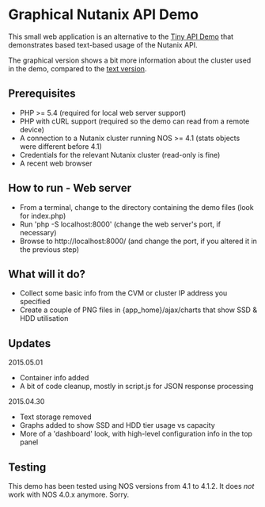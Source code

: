 # Graphical Nutanix API Demo

This small web application is an alternative to the [Tiny API Demo](https://github.com/digitalformula/public-scripts/tree/master/nutanix/api-demo) that demonstrates based text-based usage of the Nutanix API.

The graphical version shows a bit more information about the cluster used in the demo, compared to the [text version](https://github.com/digitalformula/public-scripts/tree/master/nutanix/api-demo).

## Prerequisites

- PHP >= 5.4 (required for local web server support)
- PHP with cURL support (required so the demo can read from a remote device)
- A connection to a Nutanix cluster running NOS >= 4.1 (stats objects were different before 4.1)
- Credentials for the relevant Nutanix cluster (read-only is fine)
- A recent web browser

## How to run - Web server

- From a terminal, change to the directory containing the demo files (look for index.php)
- Run 'php -S localhost:8000' (change the web server's port, if necessary)
- Browse to http://localhost:8000/ (and change the port, if you altered it in the previous step)

## What will it do?

- Collect some basic info from the CVM or cluster IP address you specified
- Create a couple of PNG files in {app_home}/ajax/charts that show SSD & HDD utilisation

## Updates

2015.05.01

- Container info added
- A bit of code cleanup, mostly in script.js for JSON response processing

2015.04.30

- Text storage removed
- Graphs added to show SSD and HDD tier usage vs capacity
- More of a 'dashboard' look, with high-level configuration info in the top panel

## Testing

This demo has been tested using NOS versions from 4.1 to 4.1.2.  It does *not* work with NOS 4.0.x anymore.  Sorry.